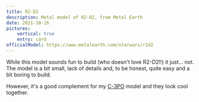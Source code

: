 ```yaml
---
title: R2-D2
description: Metal model of R2-D2, from Metal Earth
date: 2021-10-16
pictures:
    vertical: true
    entry: card
officialModel: https://www.metalearth.com/starwars/r2d2
---
```


While this model sounds fun to build (who doesn't love R2-D2!!) it just... not. The model is a bit small, lack of
details and, to be honest, quite easy and a bit boring to build.

However, it's a good complement for my [C-3PO](../c3po/) model and they look cool together.
